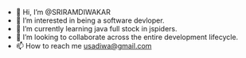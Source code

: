 - 👋 Hi, I’m @SRIRAMDIWAKAR
- 👀 I’m interested in being a software devloper.
- 🌱 I’m currently learning java full stock in jspiders.
- 💞️ I’m looking to collaborate across the entire development lifecycle.
- 📫 How to reach me usadiwa@gmail.com


<!---
SRIRAMDIWAKAR/SRIRAMDIWAKAR is a ✨ special ✨ repository because its `README.md` (this file) appears on your GitHub profile.
You can click the Preview link to take a look at your changes.
--->
